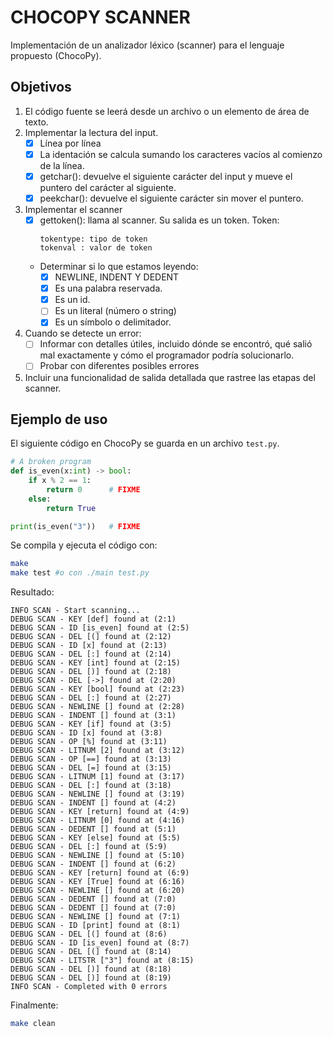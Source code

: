 
# CHOCOPY SCANNER 

Implementación de un analizador léxico (scanner) para el lenguaje propuesto (ChocoPy).

## Objetivos
1. El código fuente se leerá desde un archivo o un elemento de área de texto.
2. Implementar la lectura del input.
    - [x] Línea por línea
    - [x] La identación se calcula sumando los caracteres vacíos al comienzo de la línea.
    - [x] getchar(): devuelve el siguiente carácter del input y mueve el puntero del carácter al siguiente.
    - [x] peekchar(): devuelve el siguiente carácter sin mover el puntero. 

3. Implementar el scanner
    - [x] gettoken(): llama al scanner. Su salida es un token.
        Token:
        ```
        tokentype: tipo de token 
        tokenval : valor de token
        ```
    - Determinar si lo que estamos leyendo:
        - [x] NEWLINE, INDENT  Y DEDENT
        - [x] Es una palabra reservada.
        - [x] Es un id.
        - [ ] Es un literal (número o string)
        - [x] Es un símbolo o delimitador.

4. Cuando se detecte un error:
    - [ ] Informar con detalles útiles, incluido dónde se encontró, qué salió mal exactamente y cómo el programador podría solucionarlo.
    - [ ] Probar con diferentes posibles errores  

5. Incluir una funcionalidad de salida detallada que rastree las etapas del scanner.


## Ejemplo de uso

El siguiente código en ChocoPy se guarda en un archivo `test.py`.

```python
# A broken program
def is_even(x:int) -> bool:
    if x % 2 == 1:
        return 0      # FIXME
    else:
        return True

print(is_even("3"))   # FIXME
```
Se compila y ejecuta el código con: 

```bash
make
make test #o con ./main test.py
```

Resultado:
```
INFO SCAN - Start scanning...
DEBUG SCAN - KEY [def] found at (2:1)
DEBUG SCAN - ID [is_even] found at (2:5)
DEBUG SCAN - DEL [(] found at (2:12)
DEBUG SCAN - ID [x] found at (2:13)
DEBUG SCAN - DEL [:] found at (2:14)
DEBUG SCAN - KEY [int] found at (2:15)
DEBUG SCAN - DEL [)] found at (2:18)
DEBUG SCAN - DEL [->] found at (2:20)
DEBUG SCAN - KEY [bool] found at (2:23)
DEBUG SCAN - DEL [:] found at (2:27)
DEBUG SCAN - NEWLINE [] found at (2:28)
DEBUG SCAN - INDENT [] found at (3:1)
DEBUG SCAN - KEY [if] found at (3:5)
DEBUG SCAN - ID [x] found at (3:8)
DEBUG SCAN - OP [%] found at (3:11)
DEBUG SCAN - LITNUM [2] found at (3:12)
DEBUG SCAN - OP [==] found at (3:13)
DEBUG SCAN - DEL [=] found at (3:15)
DEBUG SCAN - LITNUM [1] found at (3:17)
DEBUG SCAN - DEL [:] found at (3:18)
DEBUG SCAN - NEWLINE [] found at (3:19)
DEBUG SCAN - INDENT [] found at (4:2)
DEBUG SCAN - KEY [return] found at (4:9)
DEBUG SCAN - LITNUM [0] found at (4:16)
DEBUG SCAN - DEDENT [] found at (5:1)
DEBUG SCAN - KEY [else] found at (5:5)
DEBUG SCAN - DEL [:] found at (5:9)
DEBUG SCAN - NEWLINE [] found at (5:10)
DEBUG SCAN - INDENT [] found at (6:2)
DEBUG SCAN - KEY [return] found at (6:9)
DEBUG SCAN - KEY [True] found at (6:16)
DEBUG SCAN - NEWLINE [] found at (6:20)
DEBUG SCAN - DEDENT [] found at (7:0)
DEBUG SCAN - DEDENT [] found at (7:0)
DEBUG SCAN - NEWLINE [] found at (7:1)
DEBUG SCAN - ID [print] found at (8:1)
DEBUG SCAN - DEL [(] found at (8:6)
DEBUG SCAN - ID [is_even] found at (8:7)
DEBUG SCAN - DEL [(] found at (8:14)
DEBUG SCAN - LITSTR ["3"] found at (8:15)
DEBUG SCAN - DEL [)] found at (8:18)
DEBUG SCAN - DEL [)] found at (8:19)
INFO SCAN - Completed with 0 errors
``` 
Finalmente:
```bash
make clean
```